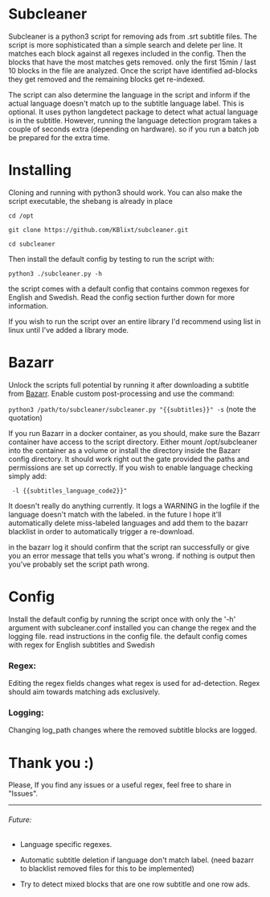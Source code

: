 # Subcleaner
Subcleaner is a python3 script for removing ads from .srt subtitle files.
The script is more sophisticated than a simple search and delete per line.
It matches each block against all regexes included in the config. Then the blocks that 
have the most matches gets removed. only the first 15min / last 10 blocks 
in the file are analyzed.
Once the script have identified ad-blocks they get removed and the remaining blocks 
get re-indexed.

The script can also determine the language in the script and inform if the actual 
language doesn't match up to the subtitle language label. This is optional. 
It uses python langdetect package to detect what actual language is in the subtitle.
However, running the language detection program takes a 
couple of seconds extra (depending on hardware). so if you run a batch job be prepared
for the extra time.


# Installing
Cloning and running with python3 should work. 
You can also make the script executable, the shebang is already in place

```cd /opt```

```git clone https://github.com/KBlixt/subcleaner.git```

```cd subcleaner```

Then install the default config by testing to run the script with:

```python3 ./subcleaner.py -h```

the script comes with a default config that contains common regexes for 
English and Swedish. Read the config section further down for more information.

If you wish to run the script over an entire library I'd recommend using list
in linux until I've added a library mode.

# Bazarr
Unlock the scripts full potential by running it after downloading a subtitle from 
[Bazarr](https://github.com/morpheus65535/bazarr). Enable custom post-processing and use
the command:

```python3 /path/to/subcleaner/subcleaner.py "{{subtitles}}" -s``` (note the quotation)

If you run Bazarr in a docker container, as you should,
make sure the Bazarr container have access to the script directory. Either
mount /opt/subcleaner into the container as a volume or install the directory inside 
the Bazarr config directory. It should work 
right out the gate provided the paths and permissions are set up correctly.
If you wish to enable language checking simply add:

``` -l {{subtitles_language_code2}}"``` 

It doesn't really do anything currently. It logs a 
WARNING in the logfile if the language doesn't match with the labeled. in the future 
I hope it'll automatically delete miss-labeled languages and add them to
the bazarr blacklist in order to automatically trigger a re-download.

in the bazarr log it should confirm that the script ran successfully or give you 
an error message that tells you what's wrong. if nothing is output then you've probably 
set the script path wrong.

# Config
Install the default config by running the script once with only the '-h' argument
with subcleaner.conf installed you can change the regex and the logging file.
read instructions in the config file. the default config comes with regex for 
English subtitles and Swedish

### Regex:
Editing the regex fields changes what regex is used for ad-detection. 
Regex should aim towards matching ads exclusively. 

### Logging:
Changing log_path changes where the removed subtitle blocks are logged.

# Thank you :)
Please, If you find any issues or a useful regex, feel free to share in "Issues".

__________________
###### Future:
* Language specific regexes.


* Automatic subtitle deletion if language don't match label. (need bazarr to blacklist removed files for this to be implemented)


* Try to detect mixed blocks that are one row subtitle and one row ads.
